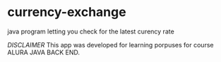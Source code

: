 # currency-exchange
java program letting you check for the latest curency rate

*DISCLAIMER*
This app was developed for learning porpuses for course ALURA JAVA BACK END.
